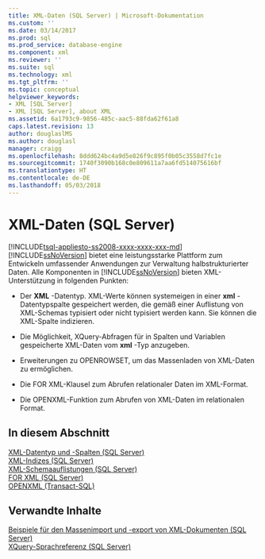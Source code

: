```yaml
---
title: XML-Daten (SQL Server) | Microsoft-Dokumentation
ms.custom: ''
ms.date: 03/14/2017
ms.prod: sql
ms.prod_service: database-engine
ms.component: xml
ms.reviewer: ''
ms.suite: sql
ms.technology: xml
ms.tgt_pltfrm: ''
ms.topic: conceptual
helpviewer_keywords:
- XML [SQL Server]
- XML [SQL Server], about XML
ms.assetid: 6a1793c9-9856-485c-aac5-88fda62f61a8
caps.latest.revision: 13
author: douglaslMS
ms.author: douglasl
manager: craigg
ms.openlocfilehash: 8ddd624bc4a9d5e826f9c895f0b05c3558d7fc1e
ms.sourcegitcommit: 1740f3090b168c0e809611a7aa6fd514075616bf
ms.translationtype: HT
ms.contentlocale: de-DE
ms.lasthandoff: 05/03/2018
---
```

# <a name="xml-data-sql-server"></a>XML-Daten (SQL Server)
[!INCLUDE[tsql-appliesto-ss2008-xxxx-xxxx-xxx-md](../../includes/tsql-appliesto-ss2008-xxxx-xxxx-xxx-md.md)]
  [!INCLUDE[ssNoVersion](../../includes/ssnoversion-md.md)] bietet eine leistungsstarke Plattform zum Entwickeln umfassender Anwendungen zur Verwaltung halbstrukturierter Daten. Alle Komponenten in [!INCLUDE[ssNoVersion](../../includes/ssnoversion-md.md)] bieten XML-Unterstützung in folgenden Punkten:  
  
-   Der **XML** -Datentyp. XML-Werte können systemeigen in einer **xml** -Datentypspalte gespeichert werden, die gemäß einer Auflistung von XML-Schemas typisiert oder nicht typisiert werden kann. Sie können die XML-Spalte indizieren.  
  
-   Die Möglichkeit, XQuery-Abfragen für in Spalten und Variablen gespeicherte XML-Daten vom **xml** -Typ anzugeben.  
  
-   Erweiterungen zu OPENROWSET, um das Massenladen von XML-Daten zu ermöglichen.  
  
-   Die FOR XML-Klausel zum Abrufen relationaler Daten im XML-Format.  
  
-   Die OPENXML-Funktion zum Abrufen von XML-Daten im relationalen Format.  
  
## <a name="in-this-section"></a>In diesem Abschnitt  
 [XML-Datentyp und -Spalten &#40;SQL Server&#41;](../../relational-databases/xml/xml-data-type-and-columns-sql-server.md)  
 [XML-Indizes &#40;SQL Server&#41;](../../relational-databases/xml/xml-indexes-sql-server.md)  
 [XML-Schemaauflistungen &#40;SQL Server&#41;](../../relational-databases/xml/xml-schema-collections-sql-server.md)  
 [FOR XML &#40;SQL Server&#41;](../../relational-databases/xml/for-xml-sql-server.md)  
 [OPENXML &#40;Transact-SQL&#41;](../../t-sql/functions/openxml-transact-sql.md)  
  
## <a name="related-content"></a>Verwandte Inhalte  
 [Beispiele für den Massenimport und -export von XML-Dokumenten &#40;SQL Server&#41;](../../relational-databases/import-export/examples-of-bulk-import-and-export-of-xml-documents-sql-server.md)  
 [XQuery-Sprachreferenz &#40;SQL Server&#41;](../../xquery/xquery-language-reference-sql-server.md)  
  
